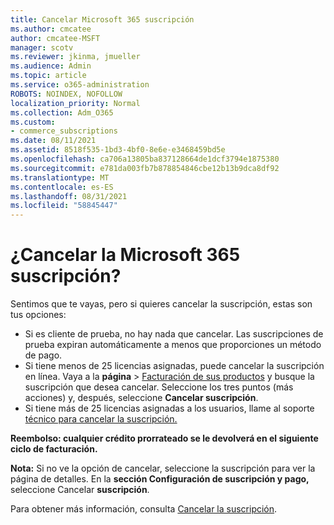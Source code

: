 ```yaml
---
title: Cancelar Microsoft 365 suscripción
ms.author: cmcatee
author: cmcatee-MSFT
manager: scotv
ms.reviewer: jkinma, jmueller
ms.audience: Admin
ms.topic: article
ms.service: o365-administration
ROBOTS: NOINDEX, NOFOLLOW
localization_priority: Normal
ms.collection: Adm_O365
ms.custom:
- commerce_subscriptions
ms.date: 08/11/2021
ms.assetid: 8518f535-1bd3-4bf0-8e6e-e3468459bd5e
ms.openlocfilehash: ca706a13805ba837128664de1dcf3794e1875380
ms.sourcegitcommit: e781da003fb7b878854846cbe12b13b9dca8df92
ms.translationtype: MT
ms.contentlocale: es-ES
ms.lasthandoff: 08/31/2021
ms.locfileid: "58845447"
---
```

# <a name="canceling-your-microsoft-365-subscription"></a>¿Cancelar la Microsoft 365 suscripción?

Sentimos que te vayas, pero si quieres cancelar la suscripción, estas son tus opciones:
  
- Si es cliente de prueba, no hay nada que cancelar. Las suscripciones de prueba expiran automáticamente a menos que proporciones un método de pago.
- Si tiene menos de 25 licencias asignadas, puede cancelar la suscripción en línea. Vaya a la **página** \> [Facturación de sus productos](https://go.microsoft.com/fwlink/p/?linkid=842054) y busque la suscripción que desea cancelar. Seleccione los tres puntos (más acciones) y, después, seleccione **Cancelar suscripción**.
- Si tiene más de 25 licencias asignadas a los usuarios, llame al soporte [técnico para cancelar la suscripción.](https://go.microsoft.com/fwlink/p/?linkid=518322)

**Reembolso: cualquier crédito prorrateado se le devolverá en el siguiente ciclo de facturación.**

**Nota:** Si no ve la opción de cancelar, seleccione la suscripción para ver la página de detalles. En la **sección Configuración de suscripción y pago,** seleccione Cancelar **suscripción**.

Para obtener más información, consulta [Cancelar la suscripción](https://docs.microsoft.com/microsoft-365/commerce/subscriptions/cancel-your-subscription).